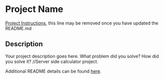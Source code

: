 # Project Name

[Project Instructions](./INSTRUCTIONS.md), this line may be removed once you have updated the README.md

## Description

Your project description goes here. What problem did you solve? How did you solve it? //Server side calculator project. 

Additional README details can be found [here](https://github.com/PrimeAcademy/readme-template/blob/master/README.md).
